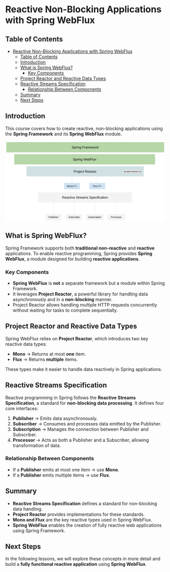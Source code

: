 # Reactive Non-Blocking Applications with Spring WebFlux

## Table of Contents

- [Reactive Non-Blocking Applications with Spring WebFlux](#reactive-non-blocking-applications-with-spring-webflux)
  - [Table of Contents](#table-of-contents)
  - [Introduction](#introduction)
  - [What is Spring WebFlux?](#what-is-spring-webflux)
    - [Key Components](#key-components)
  - [Project Reactor and Reactive Data Types](#project-reactor-and-reactive-data-types)
  - [Reactive Streams Specification](#reactive-streams-specification)
    - [Relationship Between Components](#relationship-between-components)
  - [Summary](#summary)
  - [Next Steps](#next-steps)


## Introduction
This course covers how to create reactive, non-blocking applications using the **Spring Framework** and its **Spring WebFlux** module. 

![image](./SpringFrameworkandReactiveSpecification.png)

## What is Spring WebFlux?
Spring Framework supports both **traditional non-reactive** and **reactive** applications. To enable reactive programming, Spring provides **Spring WebFlux**, a module designed for building **reactive applications**.

### Key Components
- **Spring WebFlux** is **not** a separate framework but a module within Spring Framework.
- It leverages **Project Reactor**, a powerful library for handling data asynchronously and in a **non-blocking** manner.
- Project Reactor allows handling multiple HTTP requests concurrently without waiting for tasks to complete sequentially.

## Project Reactor and Reactive Data Types
Spring WebFlux relies on **Project Reactor**, which introduces two key reactive data types:

- **Mono** → Returns at most **one** item.
- **Flux** → Returns **multiple** items.

These types make it easier to handle data reactively in Spring applications.

## Reactive Streams Specification
Reactive programming in Spring follows the **Reactive Streams Specification**, a standard for **non-blocking data processing**. It defines four core interfaces:

1. **Publisher** → Emits data asynchronously.
2. **Subscriber** → Consumes and processes data emitted by the Publisher.
3. **Subscription** → Manages the connection between Publisher and Subscriber.
4. **Processor** → Acts as both a Publisher and a Subscriber, allowing transformation of data.

### Relationship Between Components
- If a **Publisher** emits at most one item → use **Mono**.
- If a **Publisher** emits multiple items → use **Flux**.

## Summary
- **Reactive Streams Specification** defines a standard for non-blocking data handling.
- **Project Reactor** provides implementations for these standards.
- **Mono and Flux** are the key reactive types used in Spring WebFlux.
- **Spring WebFlux** enables the creation of fully reactive web applications using Spring Framework.

## Next Steps
In the following lessons, we will explore these concepts in more detail and build a **fully functional reactive application** using **Spring WebFlux**.


